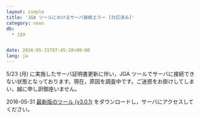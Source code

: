 ```yaml
---
layout: simple
title: 'JGA ツールにおけるサーバ接続エラー [対応済み]'
category: news
db:
  - jga


date: 2016-05-31T07:45:28+09:00
lang: ja
---
```


<p>5/23 (月) に実施したサーバ証明書更新に伴い，JGA ツールでサーバに接続できない状態となっております。現在，原因を調査中です。ご迷惑をお掛けしてしまい，誠に申し訳御座いません。</p><span class="red">2016-05-31 <a href="/jga/services/index.html#JGA_download_tool">最新版のツール (v3.0.1)</a> をダウンロードし，サーバにアクセスしてください。</span>
